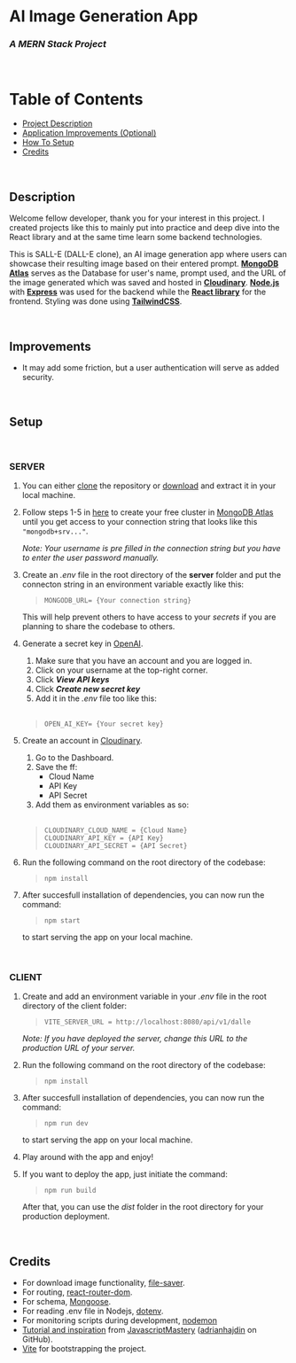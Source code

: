 # **AI Image Generation App**

### _A MERN Stack Project_

<br>

# Table of Contents

- [Project Description](#description)
- [Application Improvements (Optional)](#improvements)
- [How To Setup](#setup)
- [Credits](#credits)

<br>

## **Description**

Welcome fellow developer, thank you for your interest in this project. I created projects like this to mainly put into practice and deep dive into the React library and at the same time learn some backend technologies.

This is SALL-E (DALL-E clone), an AI image generation app where users can showcase their resulting image based on their entered prompt. [**MongoDB Atlas**](https://firebase.google.com/) serves as the Database for user's name, prompt used, and the URL of the image generated which was saved and hosted in [**Cloudinary**](https://cloudinary.com/). [**Node.js**](https://nodejs.org/en/) with [**Express**](https://expressjs.com/) was used for the backend while the [**React library**](https://reactjs.org/) for the frontend. Styling was done using [**TailwindCSS**](https://tailwindcss.com/).

<br>

## **Improvements**

- It may add some friction, but a user authentication will serve as added security.

<br>

## **Setup**

<br>

### **SERVER**

1. You can either [clone](https://github.com/its-me-lenny/ai-image-generator-app.git) the repository or [download](https://github.com/its-me-lenny/ai-image-generator-app.git) and extract it in your local machine.

2. Follow steps 1-5 in [here](https://www.mongodb.com/docs/atlas/getting-started/#std-label-atlas-getting-started) to create your free cluster in [MongoDB Atlas](https://www.mongodb.com/atlas/database) until you get access to your connection string that looks like this `"mongodb+srv..."`.

   _Note: Your username is pre filled in the connection string but you have to enter the user password manually._

3. Create an _.env_ file in the root directory of the **server** folder and put the connecton string in an environment variable exactly like this:

   > `MONGODB_URL= {Your connection string}`

   This will help prevent others to have access to your _secrets_ if you are planning to share the codebase to others.

4. Generate a secret key in [OpenAI](https://openai.com/api/).

   1. Make sure that you have an account and you are logged in.
   2. Click on your username at the top-right corner.
   3. Click **_View API keys_**
   4. Click **_Create new secret key_**
   5. Add it in the _.env_ file too like this:

   <br>

   > `OPEN_AI_KEY= {Your secret key}`

5. Create an account in [Cloudinary](https://cloudinary.com/users/register_free#gsc.tab=0).

   1. Go to the Dashboard.
   2. Save the ff:
      - Cloud Name
      - API Key
      - API Secret
   3. Add them as environment variables as so:

   <br>

   > `CLOUDINARY_CLOUD_NAME = {Cloud Name}` <br> `CLOUDINARY_API_KEY = {API Key}` <br> `CLOUDINARY_API_SECRET = {API Secret}`

6. Run the following command on the root directory of the codebase:

   > `npm install`

7. After succesfull installation of dependencies, you can now run the command:

   > `npm start`

   to start serving the app on your local machine.

<br>

### **CLIENT**

1. Create and add an environment variable in your _.env_ file in the root directory of the client folder:

   > `VITE_SERVER_URL = http://localhost:8080/api/v1/dalle`

   _Note: If you have deployed the server, change this URL to the production URL of your server._

2. Run the following command on the root directory of the codebase:

   > `npm install`

3. After succesfull installation of dependencies, you can now run the command:

   > `npm run dev`

   to start serving the app on your local machine.

4. Play around with the app and enjoy!

5. If you want to deploy the app, just initiate the command:

   > `npm run build`

   After that, you can use the _dist_ folder in the root directory for your production deployment.

<br>

## **Credits**

- For download image functionality, [file-saver](https://github.com/eligrey/FileSaver.js).
- For routing, [react-router-dom](https://reactrouter.com/en/main/start/tutorial).
- For schema, [Mongoose](https://mongoosejs.com/).
- For reading .env file in Nodejs, [dotenv](https://github.com/motdotla/dotenv).
- For monitoring scripts during development, [nodemon](https://nodemon.io/)
- [Tutorial and inspiration](https://www.youtube.com/watch?v=EyIvuigqDoA&t=1s) from [JavascriptMastery](https://www.youtube.com/@javascriptmastery) ([adrianhajdin](https://github.com/adrianhajdin) on GitHub).
- [Vite](https://vitejs.dev/) for bootstrapping the project.
